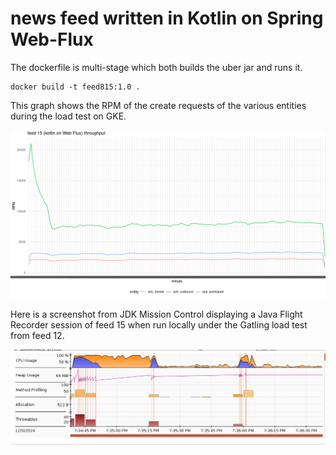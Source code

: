 # news feed written in Kotlin on Spring Web-Flux

The dockerfile is multi-stage which both builds the uber jar and runs it.

```
docker build -t feed815:1.0 .
```

This graph shows the RPM of the create requests of the various entities during the load test on GKE.

<img src="feed15throughput.png" width="1270" />

Here is a screenshot from JDK Mission Control displaying a Java Flight Recorder session of feed 15 when run locally under the Gatling load test from feed 12.

<img src="feed15profiler.png" width="1027" />

